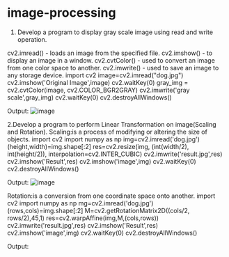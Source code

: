 # image-processing
1.	Develop a program to display gray scale image using read and write operation.

cv2.imread() -  loads an image from the specified file.
cv2.imshow() - to display an image in a window.
cv2.cvtColor() - used to convert an image from one color space to another.
cv2.imwrite() - used to save an image to any storage device.
         import cv2 
         image=cv2.imread("dog.jpg")
         cv2.imshow('Original Image',image)
         cv2.waitKey(0)
         gray_img = cv2.cvtColor(image, cv2.COLOR_BGR2GRAY)
         cv2.imwrite('gray scale',gray_img)
         cv2.waitKey(0)
         cv2.destroyAllWindows()

Output:
![image](https://user-images.githubusercontent.com/72515142/104429740-f7cb5a80-55ab-11eb-8986-5589c67bb648.png)
  
2.Develop a program to perform Linear Transformation on image(Scaling and Rotation).
Scaling:is a process of modifying or altering the size of objects.
     import cv2 
     import numpy as np
     img=cv2.imread('dog.jpg')
     (height,width)=img.shape[:2]
     res=cv2.resize(img, (int(width/2), int(height/2)), interpolation=cv2.INTER_CUBIC)
     cv2.imwrite('result.jpg',res)
     cv2.imshow('Result',res)
     cv2.imshow('image',img)
     cv2.waitKey(0)
     cv2.destroyAllWindows()

Output:
![image](https://user-images.githubusercontent.com/72515142/104430309-8344eb80-55ac-11eb-8966-b807eb010cbb.png)

Rotation:is a conversion from one coordinate space onto another.
    import cv2 
    import numpy as np
    mg=cv2.imread('dog.jpg')
    (rows,cols)=img.shape[:2]
    M=cv2.getRotationMatrix2D((cols/2, rows/2),45,1)
    res=cv2.warpAffine(img,M,(cols,rows))
    cv2.imwrite('result.jpg',res)
    cv2.imshow('Result',res)
    cv2.imshow('image',img)
    cv2.waitKey(0)
    cv2.destroyAllWindows()

Output:

  
